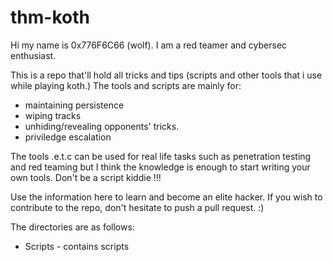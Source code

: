 # thm-koth

Hi my name is 0x776F6C66 (wolf). I am a red teamer and cybersec enthusiast.

This is a repo that'll hold all tricks and tips (scripts and other tools that i use while playing koth.)
The tools and scripts are mainly for:

* maintaining persistence
* wiping tracks 
* unhiding/revealing opponents' tricks.
* priviledge escalation

The tools .e.t.c can be used for real life tasks such as penetration testing and red teaming but I think the knowledge is enough to start writing your own tools. Don't be a script kiddie !!!

Use the information here to learn and become an elite hacker.
If you wish to contribute to the repo, don't hesitate to push a pull request. :)

The directories are as follows:
* Scripts - contains scripts
